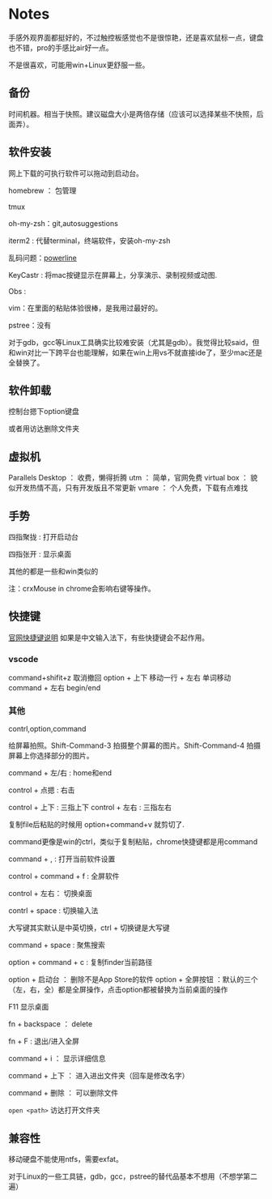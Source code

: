 # Notes

手感外观界面都挺好的，不过触控板感觉也不是很惊艳，还是喜欢鼠标一点，键盘也不错，pro的手感比air好一点。

不是很喜欢，可能用win+Linux更舒服一些。

## 备份

时间机器。相当于快照。建议磁盘大小是两倍存储（应该可以选择某些不快照，后面弄）。

## 软件安装

网上下载的可执行软件可以拖动到启动台。

homebrew ： 包管理

tmux

oh-my-zsh：git,autosuggestions

iterm2 : 代替terminal，终端软件，安装oh-my-zsh

乱码问题：[powerline](https://github.com/powerline/fonts)

KeyCastr : 将mac按键显示在屏幕上，分享演示、录制视频或动图.

Obs :


vim：在里面的粘贴体验很棒，是我用过最好的。

pstree：没有

对于gdb，gcc等Linux工具确实比较难安装（尤其是gdb）。我觉得比较said，但和win对比一下跨平台也能理解，如果在win上用vs不就直接ide了，至少mac还是全替换了。

## 软件卸载

控制台摁下option键盘

或者用访达删除文件夹

## 虚拟机
Parallels Desktop ： 收费，懒得折腾
utm ： 简单，官网免费
virtual box ： 貌似开发热情不高，只有开发版且不常更新
vmare ： 个人免费，下载有点难找

## 手势
四指聚拢 : 打开启动台

四指张开 : 显示桌面 

其他的都是一些和win类似的

注：crxMouse in chrome会影响右键等操作。

## 快捷键
[官网快捷键说明](https://support.apple.com/zh-cn/102650)
如果是中文输入法下，有些快捷键会不起作用。

### vscode
command+shifit+z 取消撤回
option + 上下 移动一行  + 左右 单词移动
command + 左右 begin/end

### 其他

contrl,option,command

给屏幕拍照。Shift-Command-3 拍摄整个屏幕的图片。Shift-Command-4 拍摄屏幕上你选择部分的图片。

command + 左/右 : home和end

control + 点摁 : 右击

control + 上下 : 三指上下
control + 左右 : 三指左右

复制file后粘贴的时候用 option+command+v 就剪切了.

command更像是win的ctrl，类似于复制粘贴，chrome快捷键都是用command

command + , : 打开当前软件设置

control + command + f : 全屏软件

control + 左右： 切换桌面

contrl + space : 切换输入法

大写键其实默认是中英切换，ctrl + 切换键是大写键

command + space : 聚焦搜索

option + command + c : 复制finder当前路径

option + 启动台 ： 删除不是App Store的软件
option + 全屏按钮 ：默认的三个（左，右，全）都是全屏操作，点击option都被替换为当前桌面的操作 

F11 显示桌面

fn + backspace ： delete

fn + F : 退出/进入全屏

command + i ： 显示详细信息

command + 上下 ： 进入进出文件夹（回车是修改名字）

command + 删除 ： 可以删除文件

`open <path>` 访达打开文件夹
## 兼容性

移动硬盘不能使用ntfs，需要exfat。

对于Linux的一些工具链，gdb，gcc，pstree的替代品基本不想用（不想学第二遍）